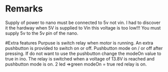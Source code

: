 # Remarks

Supply of power to nano must be connected to 5v not vin.
I had to discover it the hardway when 5V is supplied to Vin this voltage is too low!!!
You must supply 5v to the 5v pin of the nano.

#Extra features
Purpuse is switch relay when motor is running.
An extra pushbutton is provided to switch on or off. Pushbutton mode on / or off after pressing.
If do not want to use the pushbutton change the modeOn  value to true in ino.
The relay is switched when a voltage of 13.8V is reached and pushbutton mode is on.
2 led =>green modeOn = true red relay is on.


